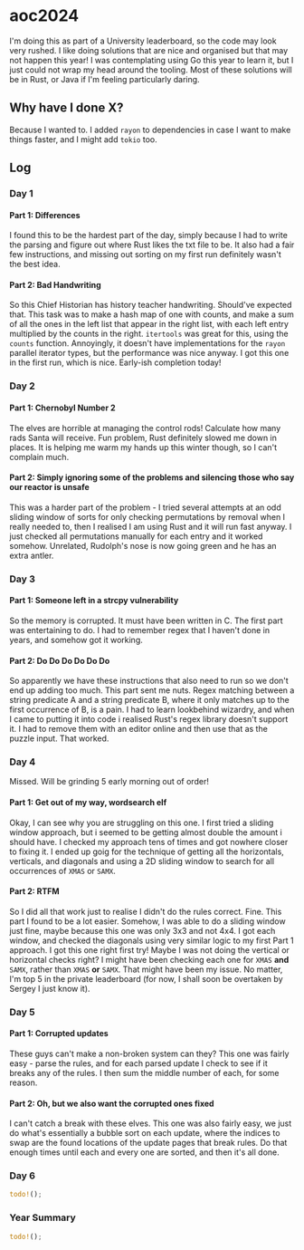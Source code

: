 # aoc2024
I'm doing this as part of a University leaderboard, so the code may look very rushed. I like doing solutions that are
nice and organised but that may not happen this year! I was contemplating using Go this year to learn it, but I just 
could not wrap my head around the tooling. Most of these solutions will be in Rust, or Java if I'm feeling particularly
daring.
## Why have I done X?
Because I wanted to. I added `rayon` to dependencies in case I want to make things faster, and I might
add `tokio` too.
## Log
### Day 1
#### Part 1: Differences
I found this to be the hardest part of the day, simply because I had to write the parsing and figure
out where Rust likes the txt file to be. It also had a fair few instructions, and missing out sorting
on my first run definitely wasn't the best idea. 
#### Part 2: Bad Handwriting
So this Chief Historian has history teacher handwriting. Should've expected that. This task was to
make a hash map of one with counts, and make a sum of all the ones in the left list that appear in 
the right list, with each left entry multiplied by the counts in the right. `itertools` was great
for this, using the `counts` function. Annoyingly, it doesn't have implementations for the `rayon` 
parallel iterator types, but the performance was nice anyway. I got this one in the first run, which 
is nice. Early-ish completion today!
### Day 2
#### Part 1: Chernobyl Number 2
The elves are horrible at managing the control rods! Calculate how many rads Santa will receive.
Fun problem, Rust definitely slowed me down in places. It is helping me warm my hands up this 
winter though, so I can't complain much.
#### Part 2: Simply ignoring some of the problems and silencing those who say our reactor is unsafe
This was a harder part of the problem - I tried several attempts at an odd sliding window of sorts
for only checking permutations by removal when I really needed to, then I realised I am using Rust
and it will run fast anyway. I just checked all permutations manually for each entry and it worked
somehow. Unrelated, Rudolph's nose is now going green and he has an extra antler.
### Day 3
#### Part 1: Someone left in a strcpy vulnerability
So the memory is corrupted. It must have been written in C. The first part was entertaining to do. 
I had to remember regex that I haven't done in years, and somehow got it working.
#### Part 2: Do Do Do Do Do Do
So apparently we have these instructions that also need to run so we don't end up adding too much.
This part sent me nuts. Regex matching between a string predicate A and a string predicate B, where
it only matches up to the first occurrence of B, is a pain. I had to learn lookbehind wizardry, and
when I came to putting it into code i realised Rust's regex library doesn't support it. I had to 
remove them with an editor online and then use that as the puzzle input. That worked.
### Day 4
Missed. Will be grinding 5 early morning out of order!
#### Part 1: Get out of my way, wordsearch elf
Okay, I can see why you are struggling on this one. I first tried a sliding window approach, but i seemed to be getting almost double the amount i should have. I checked my approach tens of times and
got nowhere closer to fixing it. I ended up goig for the technique of getting all the horizontals,
verticals, and diagonals and using a 2D sliding window to search for all occurrences of `XMAS` or 
`SAMX`.
#### Part 2: RTFM
So I did all that work just to realise I didn't do the rules correct. Fine.
This part I found to be a lot easier. Somehow, I was able to do a sliding window just fine, maybe
because this one was only 3x3 and not 4x4. I got each window, and checked the diagonals using 
very similar logic to my first Part 1 approach. I got this one right first try! Maybe I was not 
doing the vertical or horizontal checks right? I might have been checking each one for `XMAS` **and** 
`SAMX`, rather than `XMAS` **or** `SAMX`. That might have been my issue. No matter, I'm top 5 in
the private leaderboard (for now, I shall soon be overtaken by Sergey I just know it).
### Day 5
#### Part 1: Corrupted updates
These guys can't make a non-broken system can they?
This one was fairly easy - parse the rules, and for each parsed update I check to see if it breaks
any of the rules. I then sum the middle number of each, for some reason.
#### Part 2: Oh, but we also want the corrupted ones fixed
I can't catch a break with these elves.
This one was also fairly easy, we just do what's essentially a bubble sort on each update, where the 
indices to swap are the found locations of the update pages that break rules. Do that enough times
until each and every one are sorted, and then it's all done.
### Day 6
```rs
todo!();
```
### Year Summary
```rs
todo!();
```
